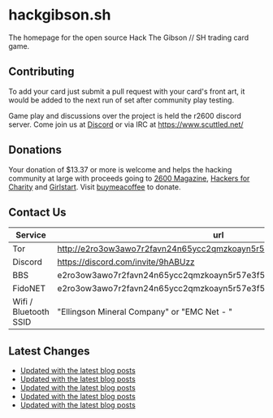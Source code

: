 # hackgibson.sh
The homepage for the open source Hack The Gibson // SH trading card game.


## Contributing

To add your card just submit a pull request with your card's front art, it would be added to the next run of set after community play testing.

Game play and discussions over the project is held the r2600 discord server. Come join us at [Discord](https://discord.com/invite/9hABUzz) or via IRC at https://www.scuttled.net/


## Donations

Your donation of $13.37 or more is welcome and helps the hacking community at large with proceeds going to [2600 Magazine](https://2600.com/), [Hackers for Charity](https://hackersforcharity.org) and [Girlstart](https://girlstart.org).  Visit [buymeacoffee](https://www.buymeacoffee.com/hackgibson.sh) to donate.


## Contact Us

Service | url
-|-
Tor | http://e2ro3ow3awo7r2favn24n65ycc2qmzkoayn5r57e3f56nvjwdcgg32ad.onion
Discord | https://discord.com/invite/9hABUzz
BBS | e2ro3ow3awo7r2favn24n65ycc2qmzkoayn5r57e3f56nvjwdcgg32ad.onion:23
FidoNET | e2ro3ow3awo7r2favn24n65ycc2qmzkoayn5r57e3f56nvjwdcgg32ad.onion:24554
Wifi / Bluetooth SSID | "Ellingson Mineral Company" or "EMC Net - <fidonet address>"

## Latest Changes
<!-- BLOG-POST-LIST:START -->
- [Updated with the latest blog posts](https://github.com/DFW2600/hackgibson.sh/commit/3907c594b0817bfe4ab12f3e3ec59a140426ed55)
- [Updated with the latest blog posts](https://github.com/DFW2600/hackgibson.sh/commit/140d900bc3347a375c5363d3c534c51391d5e5f2)
- [Updated with the latest blog posts](https://github.com/DFW2600/hackgibson.sh/commit/c203e9132b706e5621e3b2bf4ccd3a4d750a44b4)
- [Updated with the latest blog posts](https://github.com/DFW2600/hackgibson.sh/commit/ab78cb0a0401d68231c9e0e6f638ba7b116daf3b)
- [Updated with the latest blog posts](https://github.com/DFW2600/hackgibson.sh/commit/92ea3a6161d7704f8a9942839c9451cbf8385859)
<!-- BLOG-POST-LIST:END -->

